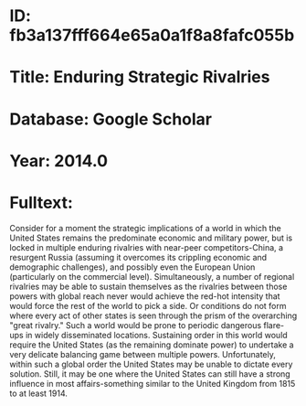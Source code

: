 # ID: fb3a137fff664e65a0a1f8a8fafc055b
# Title: Enduring Strategic Rivalries
# Database: Google Scholar
# Year: 2014.0
# Fulltext:
Consider for a moment the strategic implications of a world in which the United States remains the predominate economic and military power, but is locked in multiple enduring rivalries with near-peer competitors-China, a resurgent Russia (assuming it overcomes its crippling economic and demographic challenges), and possibly even the European Union (particularly on the commercial level).
Simultaneously, a number of regional rivalries may be able to sustain themselves as the rivalries between those powers with global reach never would achieve the red-hot intensity that would force the rest of the world to pick a side.
Or conditions do not form where every act of other states is seen through the prism of the overarching "great rivalry."
Such a world would be prone to periodic dangerous flare-ups in widely disseminated locations.
Sustaining order in this world would require the United States (as the remaining dominate power) to undertake a very delicate balancing game between multiple powers.
Unfortunately, within such a global order the United States may be unable to dictate every solution.
Still, it may be one where the United States can still have a strong influence in most affairs-something similar to the United Kingdom from 1815 to at least 1914.